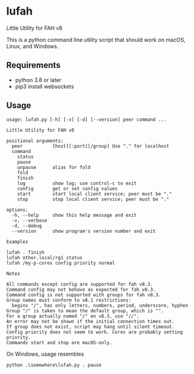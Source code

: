 # lufah

Little Utility for FAH v8

This is a python command line utility script that should
work on macOS, Linux, and Windows.


## Requirements

- python 3.8 or later
- pip3 install websockets


## Usage

```
usage: lufah.py [-h] [-v] [-d] [--version] peer command ...

Little Utility for FAH v8

positional arguments:
  peer           [host][:port][/group] Use "." for localhost
  command
    status
    pause
    unpause      alias for fold
    fold
    finish
    log          show log; use control-c to exit
    config       get or set config values
    start        start local client service; peer must be "."
    stop         stop local client service; peer must be "."

options:
  -h, --help     show this help message and exit
  -v, --verbose
  -d, --debug
  --version      show program's version number and exit

Examples

lufah . finish
lufah other.local/rg1 status
lufah /my-p-cores config priority normal

Notes

All commands except config are supported for fah v8.3.
Command config may not behave as expected for fah v8.3.
Command config is not supported with groups for fah v8.3.
Group names must conform to v8.1 restrictions:
  begins "/", has only letters, numbers, period, underscore, hyphen
Group "/" is taken to mean the default group, which is "".
For a group actually named "/" on v8.3, use "//".
An error may not be shown if the initial connection times out.
If group does not exist, script may hang until silent timeout.
Config priority does not seem to work. Cores are probably setting priority.
Commands start and stop are macOS-only.
```

On Windows, usage resembles
```
python .\somewhere\lufah.py . pause
```
